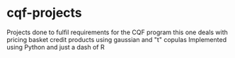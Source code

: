 # cqf-projects
Projects done to fulfil requirements for the CQF program 
this one deals with pricing basket credit products using gaussian and "t" copulas
Implemented using Python and just a dash of R
